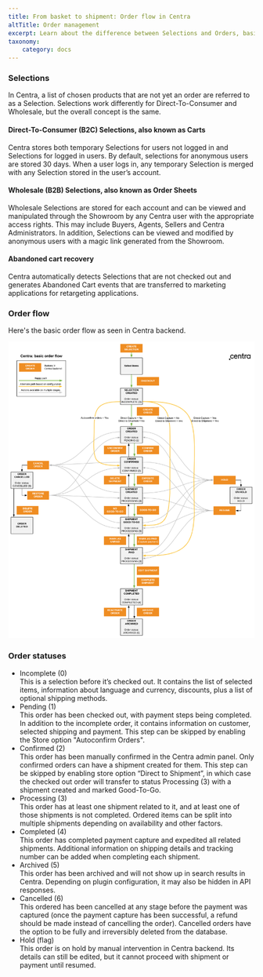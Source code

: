 ```yaml
---
title: From basket to shipment: Order flow in Centra
altTitle: Order management
excerpt: Learn about the difference between Selections and Orders, basic Order flow in Centra, and all statuses an Order can have.
taxonomy:
    category: docs
---
```


### Selections

In Centra, a list of chosen products that are not yet an order are referred to as a Selection. Selections work differently for Direct-To-Consumer and Wholesale, but the overall concept is the same.

#### Direct-To-Consumer (B2C) Selections, also known as Carts

Centra stores both temporary Selections for users not logged in and Selections for logged in users. By default, selections for anonymous users are stored 30 days. When a user logs in, any temporary Selection is merged with any Selection stored in the user’s account.

#### Wholesale (B2B) Selections, also known as Order Sheets

Wholesale Selections are stored for each account and can be viewed and manipulated through the Showroom by any Centra user with the appropriate access rights. This may include Buyers, Agents, Sellers and Centra Administrators. In addition, Selections can be viewed and modified by anonymous users with a magic link generated from the Showroom.

#### Abandoned cart recovery 

Centra automatically detects Selections that are not checked out and generates Abandoned Cart events that are transferred to marketing applications for retargeting applications.

### Order flow

Here's the basic order flow as seen in Centra backend.

![OrderFlow](order-flow.png?lightbox=3333x4000&resize=1200)

### Order statuses

* Incomplete (0)  
  This is a selection before it’s checked out. It contains the list of selected items, information about language and currency, discounts, plus a list of optional shipping methods.
* Pending (1)  
  This order has been checked out, with payment steps being completed. In addition to the incomplete order, it contains information on customer, selected shipping and payment. This step can be skipped by enabling the Store option "Autoconfirm Orders".
* Confirmed (2)  
  This order has been manually confirmed in the Centra admin panel. Only confirmed orders can have a shipment created for them. This step can be skipped by enabling store option “Direct to Shipment”, in which case the checked out order will transfer to status Processing (3) with a shipment created and marked Good-To-Go.
* Processing (3)  
  This order has at least one shipment related to it, and at least one of those shipments is not completed. Ordered items can be split into multiple shipments depending on availability and other factors.
* Completed (4)  
  This order has completed payment capture and expedited all related shipments. Additional information on shipping details and tracking number can be added when completing each shipment.
* Archived (5)  
  This order has been archived and will not show up in search results in Centra. Depending on plugin configuration, it may also be hidden in API responses.
* Cancelled (6)  
  This ordered has been cancelled at any stage before the payment was captured (once the payment capture has been successful, a refund should be made instead of cancelling the order). Cancelled orders have the option to be fully and irreversibly deleted from the database.
* Hold (flag)  
  This order is on hold by manual intervention in Centra backend. Its details can still be edited, but it cannot proceed with shipment or payment until resumed.


<!--
### Create selection

> POST *base*/example/  

Request:
```json
{
    "lorem": "ipsum"
}
```

Response:
```json
{
    "result": "ok",
}
```

### Confirm order

> POST *base*/path/  

Request:
```json
{
    "lorem": "ipsum"
}
```

Response:
```json
{
    "result": "ok",
}
```

### Mark as paid

> POST /selections/ddff91abdd62069cc5fbf4cb23c6af68/payment  
> Request ID: 93ddb4320c3dea8741ad0b2ade4547c8

Request:
```json
{
    "selection": "ddff91abdd62069cc5fbf4cb23c6af68",
    "paymentMethod": "klarna-playground",
    "paymentMethodSpecificFields": [
    ],
    "paymentReturnPage": "http://localhost:3333/payment-status/",
    "paymentFailedPage": "http://localhost:3333/payment-fail/",
    "paymentMethodCallbackPage": "http://localhost:3333/payment-status/",
    "termsAndConditions": true,
    "consents": [
    ],
    "address": {
        "firstName": "Maximillian",
        "email": "hhh@maximilliangeorge.com",
        "lastName": "George",
        "address1": "Dybecksvu00e4gen 51",
        "address2": "",
        "city": "Stockholm",
        "zipCode": "16855",
        "country": "SE",
        "phoneNumber": "734444782",
        "password": "???", // Verified to be the correct hash
        "loggedIn": true,
        "register": false
    },
    "shippingAddress": null,
    "additionalFields": [
    ],
    "customerClubFields": [
    ],
    "internalOrder": false
}
```

Response:
```json
{
    "action": "form",
    "formHtml": "..." // Klarna form
}
```

### Get payment results

> POST /selections/payment-result  
Request ID: 47524dc7f3623581a4dcd7c6d3e9f51c

Request:
```json
{
    "selection": "ddff91abdd62069cc5fbf4cb23c6af68",
    "paymentMethodFields": {
        "centraPaymentMethod": "klarna-playground",
        "klarna_order": "bdf90ec3-0469-591f-85d4-57c5dca5fa00"
    }
}
```

Response:
```json
{
    "order": "588",
    "status": "untouched",
    "statusDescription": "Pending",
    "message": "Thank you for your order!",
    "date": "2019-06-17 11:18:58",
    "affiliateHtml": "...",
    "market": "1",
    "pricelist": "19",
    "language": null,
    "currency": "SEK",
    "paymentMethod": "klarna-playground",
    "paymentMethodName": "Klarna Playground",
    "shippingMethod": "sek",
    "shippingMethodName": "SEK",
    "warehouse": false,
    "items": [
        {
            "item": "23-281",
            "product": "23",
            "brandName": "CQP",
            "productName": "Chocolate",
            "size": "40",
            "sku": "CQP-ATLON-CHOCOLATE",
            "ean": "",
            "silkProduct": "27",
            "silkVariant": "1471",
            "quantity": 1,
            "comment": "",
            "storePickup": false,
            "line": "1f7602d3bbd19d05ccaf91411e96ca82",
            "priceEach": "3u00a0600.00u00a0SEK",
            "priceEachAsNumber": 3600,
            "totalPrice": "3u00a0600.00u00a0SEK",
            "totalPriceAsNumber": 3600,
            "priceEachBeforeDiscount": "3u00a0600.00u00a0SEK",
            "priceEachBeforeDiscountAsNumber": 3600,
            "anyDiscount": false,
            "taxPercent": 25,
            "priceEachWithoutTax": "2u00a0880.00u00a0SEK",
            "priceEachWithoutTaxAsNumber": 2880,
            "priceEachReduction": "0.00u00a0SEK",
            "priceEachReductionAsNumber": 0
        }
    ],
    "discounts": {
        "anyDiscount": false,
        "discount": "0.00u00a0SEK",
        "discountAsNumber": 0,
        "vouchers": [
        ],
        "automaticDiscounts": [
        ]
    },
    "totals": {
        "itemsTotalPrice": "3u00a0600.00u00a0SEK",
        "itemsTotalPriceAsNumber": 3600,
        "totalDiscountPrice": false,
        "totalDiscountPriceAsNumber": false,
        "shippingPrice": "0.00u00a0SEK",
        "shippingPriceAsNumber": 0,
        "handlingCostPrice": "0.00u00a0SEK",
        "handlingCostPriceAsNumber": 0,
        "totalQuantity": 1,
        "taxDeducted": false,
        "taxDeductedAsNumber": false,
        "taxAdded": false,
        "taxAddedAsNumber": false,
        "taxPercent": 25,
        "grandTotalPrice": "3u00a0600.00u00a0SEK",
        "grandTotalPriceAsNumber": 3600,
        "grandTotalPriceTax": "720.00u00a0SEK",
        "grandTotalPriceTaxAsNumber": 720
    },
    "vatExempt": false,
    "address": {
        "email": "hhh@maximilliangeorge.com",
        "firstName": "Maximillian",
        "lastName": "George",
        "company": "",
        "address1": "Dybecksvu00e4gen 51",
        "address2": "",
        "zipCode": "16855",
        "city": "Bromma",
        "state": "",
        "country": "SE",
        "countryName": "Sweden",
        "phoneNumber": "+46734444782",
        "vatNumber": ""
    },
    "shippingAddress": {
        "email": "hhh@maximilliangeorge.com",
        "firstName": "Maximillian",
        "lastName": "George",
        "company": "",
        "address1": "Dybecksvu00e4gen 51",
        "address2": "",
        "zipCode": "16855",
        "city": "Bromma",
        "state": "",
        "country": "SE",
        "countryName": "Sweden",
        "phoneNumber": "+46734444782"
    },
    "giftMessage": "",
    "additionalNotes": "",
    "shipments": [
    ],
    "paymentMethodData": {
        "snippet": "..."
    },
    "currencyFormat": {
        "currency": "SEK",
        "name": "SEK",
        "prefix": "",
        "suffix": " SEK",
        "decimalPoint": ".",
        "decimalDigits": "2",
        "uri": "sek"
    }
}
```

### The best is yet to come!
-->
